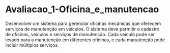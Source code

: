 # Avaliacao_1-Oficina_e_manutencao
Desenvolver um sistema para gerenciar oficinas mecânicas que oferecem serviços de manutenção em veículos. O sistema deve permitir o cadastro de oficinas, veículos e serviços de manutenção. Cada veículo pode ser levado para a manutenção em diferentes oficinas, e cada manutenção pode incluir múltiplos serviços.

